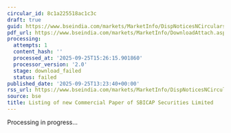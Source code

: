 ```yaml
---
circular_id: 8c1a225518ac1c3c
draft: true
guid: https://www.bseindia.com/markets/MarketInfo/DispNoticesNCirculars.aspx?Noticeid={6F871D09-8EC8-4B38-B066-7A662D54F430}&noticeno=20250925-50&dt=09/25/2025&icount=50&totcount=59&flag=0
pdf_url: https://www.bseindia.com/markets/MarketInfo/DownloadAttach.aspx?id=20250925-50&attachedId=
processing:
  attempts: 1
  content_hash: ''
  processed_at: '2025-09-25T15:26:15.901860'
  processor_version: '2.0'
  stage: download_failed
  status: failed
published_date: '2025-09-25T13:23:40+00:00'
rss_url: https://www.bseindia.com/markets/MarketInfo/DispNoticesNCirculars.aspx?Noticeid={6F871D09-8EC8-4B38-B066-7A662D54F430}&noticeno=20250925-50&dt=09/25/2025&icount=50&totcount=59&flag=0
source: bse
title: Listing of new Commercial Paper of SBICAP Securities Limited
---
```


Processing in progress...